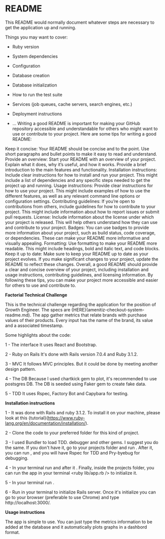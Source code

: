 # README

This README would normally document whatever steps are necessary to get the
application up and running.

Things you may want to cover:

* Ruby version

* System dependencies

* Configuration

* Database creation

* Database initialization

* How to run the test suite

* Services (job queues, cache servers, search engines, etc.)

* Deployment instructions

* ...
Writing a good README is important for making your GitHub repository accessible and understandable for others who might want to use or contribute to your project. Here are some tips for writing a good README:

Keep it concise: Your README should be concise and to the point. Use short paragraphs and bullet points to make it easy to read and understand.
Provide an overview: Start your README with an overview of your project. Explain what it does, why it’s useful, and how it works. Provide a brief introduction to the main features and functionality.
Installation instructions: Include clear instructions for how to install and run your project. This might include a list of dependencies and any specific steps needed to get the project up and running.
Usage instructions: Provide clear instructions for how to use your project. This might include examples of how to use the different features, as well as any relevant command line options or configuration settings.
Contributing guidelines: If you’re open to contributions from others, include guidelines for how to contribute to your project. This might include information about how to report issues or submit pull requests.
License: Include information about the license under which your project is released. This will help others understand how they can use and contribute to your project.
Badges: You can use badges to provide more information about your project, such as build status, code coverage, or dependencies. These can make your README more informative and visually appealing.
Formatting: Use formatting to make your README more readable. This might include headings, bold and italic text, and code blocks.
Keep it up to date: Make sure to keep your README up to date as your project evolves. If you make significant changes to your project, update the README to reflect these changes.
Overall, a good README should provide a clear and concise overview of your project, including installation and usage instructions, contributing guidelines, and licensing information. By following these tips, you can make your project more accessible and easier for others to use and contribute to.

**Factorial Technical Challenge**

This is the technical challenge regarding the application for the position of Growth Engineer. The specs are {HERE}(amenitiz-checkout-system-readme.md). The app gather metrics that relate brands with purchase values of their products. Every input has the name of the brand, its value and a associated timestamp.

Some highlights about the code:

1 - The interface
It uses React and Bootstrap.

2 - Ruby on Rails
It's done with Rails version 7.0.4 and Ruby 3.1.2.

3 - MVC
It follows MVC principles. But it could be done by meeting another design pattern.

4 - The DB
Because I used chartkick gem to plot, it's recommended to use postsgres DB. The DB is seeded using Faker gem to create fake data.

5 - TDD
It uses Rspec, Factory Bot and Capybara for testing.


**Installation instructions**

1 - It was done with Rails and ruby 3.1.2. To install it on your machine, please look at this {tutorial}(https://www.ruby-lang.org/en/documentation/installation/).

2 - Clone the code to your preferred folder for this kind of project.

3 - I used Bundler to load TDD. debugger and other gems. I suggest you do the same. If you don't have it, go to your projects folder and run <gem install bundler/>. After it, you can run <bundle install/>, and you will have Rspec for TDD and Pry-byebug for debugging.

4 - In your terminal run <bundle install> and after it <yarn install>. Finally, inside the projects folder, you can run the app in your terminal  <ruby lib/app.rb /> to initialize it.

5 - In your terminal run <rails db:create db:migrate db:seed>.

6 - Run in your terminal <rails s> to initialize Rails server. Once it's initialize you can go to your browser (preferable to use Chrome) and type http://localhost:3000/.

**Usage instructions**

The app is simple to use. You can just type the metrics information to be added at the database and it automatically plots graphs in a dashbord format.
